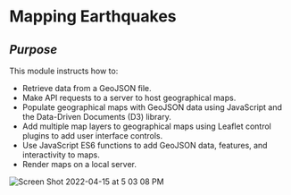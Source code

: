 # Mapping Earthquakes

## ***Purpose***
This module instructs how to:
- Retrieve data from a GeoJSON file.
- Make API requests to a server to host geographical maps.
- Populate geographical maps with GeoJSON data using JavaScript and the Data-Driven Documents (D3) library.
- Add multiple map layers to geographical maps using Leaflet control plugins to add user interface controls.
- Use JavaScript ES6 functions to add GeoJSON data, features, and interactivity to maps.
- Render maps on a local server.

![Screen Shot 2022-04-15 at 5 03 08 PM](https://user-images.githubusercontent.com/87077325/163643688-04d59282-15e5-46f7-afa7-bec91805e06d.png)
